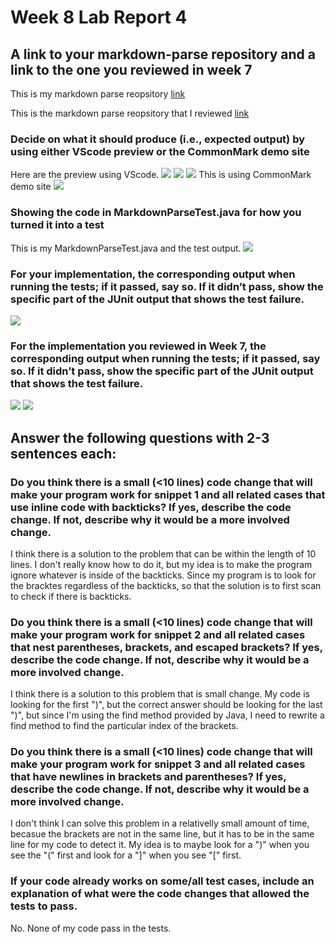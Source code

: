 # Week 8 Lab Report 4
## A link to your markdown-parse repository and a link to the one you reviewed in week 7
This is my markdown parse reopsitory
[link](https://github.com/w1caoucsd/markdown-parser)

This is the markdown parse reopsitory that I reviewed
[link](https://github.com/NLChung9/markdown-parser)
### Decide on what it should produce (i.e., expected output) by using either VScode preview or the CommonMark demo site
Here are the preview using VScode.
![](Snippet1Previews.png)
![](Snippet2Previews.png)
![](Snippet2Previews.png)
This is using CommonMark demo site
![](ExpectedOutputs.png)

### Showing the code in MarkdownParseTest.java for how you turned it into a test
This is my MarkdownParseTest.java and the test output.
![](MarkdownParseTest.java1.png)
### For your implementation, the corresponding output when running the tests; if it passed, say so. If it didn’t pass, show the specific part of the JUnit output that shows the test failure.
![](testOutput.png)

### For the implementation you reviewed in Week 7, the corresponding output when running the tests; if it passed, say so. If it didn’t pass, show the specific part of the JUnit output that shows the test failure.
![](markdownParseTestOther.png)
![](testOutputOther.png)

## Answer the following questions with 2-3 sentences each:
### Do you think there is a small (<10 lines) code change that will make your program work for snippet 1 and all related cases that use inline code with backticks? If yes, describe the code change. If not, describe why it would be a more involved change.
I think there is a solution to the problem that can be within the length of 10 lines. I don't really know how to do it, but my idea is to make the program ignore whatever is inside of the backticks. Since my program is to look for the bracktes regardless of the backticks, so that the solution is to first scan to check if there is backticks. 

### Do you think there is a small (<10 lines) code change that will make your program work for snippet 2 and all related cases that nest parentheses, brackets, and escaped brackets? If yes, describe the code change. If not, describe why it would be a more involved change.
I think there is a solution to this problem that is small change. My code is looking for the first ")", but the correct answer should be looking for the last ")", but since I'm using the find method provided by Java, I need to rewrite a find method to find the particular index of the brackets. 

### Do you think there is a small (<10 lines) code change that will make your program work for snippet 3 and all related cases that have newlines in brackets and parentheses? If yes, describe the code change. If not, describe why it would be a more involved change.
I don't think I can solve this problem in a relativelly small amount of time, becasue the brackets are not in the same line, but it has to be in the same line for my code to detect it. My idea is to maybe look for a ")" when you see the "(" first and look for a "]" when you see "[" first. 

### If your code already works on some/all test cases, include an explanation of what were the code changes that allowed the tests to pass.
No. None of my code pass in the tests.
